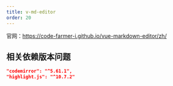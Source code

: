```yaml
---
title: v-md-editor
order: 20
---
```


官网：<https://code-farmer-i.github.io/vue-markdown-editor/zh/>


## 相关依赖版本问题

```json
"codemirror": "^5.61.1",
"highlight.js": "^10.7.2"
```